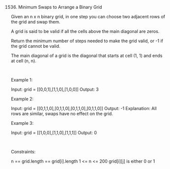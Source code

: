1536. Minimum Swaps to Arrange a Binary Grid

Given an n x n binary grid, in one step you can choose two adjacent rows of the grid and swap them.

A grid is said to be valid if all the cells above the main diagonal are zeros.

Return the minimum number of steps needed to make the grid valid, or -1 if the grid cannot be valid.

The main diagonal of a grid is the diagonal that starts at cell (1, 1) and ends at cell (n, n).

 

Example 1:

Input: grid = [[0,0,1],[1,1,0],[1,0,0]]
Output: 3


Example 2:

Input: grid = [[0,1,1,0],[0,1,1,0],[0,1,1,0],[0,1,1,0]]
Output: -1
Explanation: All rows are similar, swaps have no effect on the grid.


Example 3:

Input: grid = [[1,0,0],[1,1,0],[1,1,1]]
Output: 0


 

Constraints:

n == grid.length == grid[i].length
1 <= n <= 200
grid[i][j] is either 0 or 1